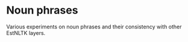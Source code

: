 # Noun phrases

Various experiments on noun phrases and their consistency with other EstNLTK layers.

